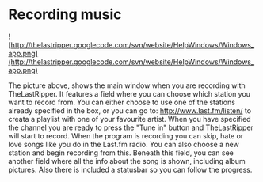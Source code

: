 # Recording music #

![http://thelastripper.googlecode.com/svn/website/HelpWindows/Windows_app.png](http://thelastripper.googlecode.com/svn/website/HelpWindows/Windows_app.png)

The picture above, shows the main window when you are recording with TheLastRipper. It features a field where you can choose which station you want to record from. You can either choose to use one of the stations already specified in the box, or you can go to: http://www.last.fm/listen/ to creata a playlist with one of your favourite artist. When you have specified the channel you are ready to press the "Tune in" button and TheLastRipper will start to record. When the program is recording you can skip, hate or love songs like you do in the Last.fm radio. You can also choose a new station and begin recording from this. Beneath this field, you can see another field where all the info about the song is shown, including album pictures. Also there is included a statusbar so you can follow the progress.